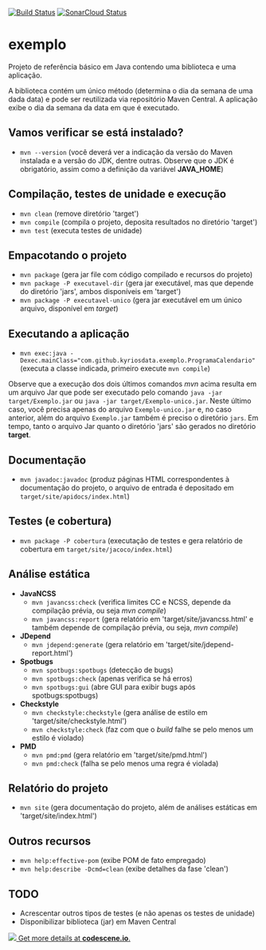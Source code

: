 [![Build Status](https://travis-ci.com/kyriosdata/exemplo.svg?branch=develop)](https://travis-ci.com/kyriosdata/exemplo)
[![SonarCloud Status](https://sonarcloud.io/api/project_badges/measure?project=com.github.kyriosdata%3Aexemplo%3Adevelop&metric=alert_status)](https://sonarcloud.io/dashboard?id=com.github.kyriosdata%3Aexemplo%3Adevelop)

# exemplo
Projeto de referência básico em Java contendo uma biblioteca e uma aplicação. 

A biblioteca contém um
único método (determina o dia da semana de uma dada data) e pode
ser reutilizada via repositório Maven Central. A aplicação exibe o dia da 
semana da data em que é executado. 

## Vamos verificar se está instalado?
- `mvn --version` (você deverá ver a indicação da versão do Maven instalada e
a versão do JDK, dentre outras. Observe que o JDK é obrigatório, assim como
a definição da variável **JAVA_HOME**)


## Compilação, testes de unidade e execução
- `mvn clean` (remove diretório 'target')
- `mvn compile` (compila o projeto, deposita resultados no diretório 'target')
- `mvn test` (executa testes de unidade)

## Empacotando o projeto
- `mvn package` (gera jar file com código compilado e recursos do projeto)
- `mvn package -P executavel-dir` (gera jar executável, mas que depende do 
diretório 'jars', ambos disponíveis em 'target')
- `mvn package -P executavel-unico` (gera jar executável em um único arquivo, 
disponível em _target_)

## Executando a aplicação
- `mvn exec:java -Dexec.mainClass="com.github.kyriosdata.exemplo.ProgramaCalendario"` 
(executa a classe indicada, primeiro execute `mvn compile`)

Observe que a execução dos dois últimos comandos _mvn_ acima resulta em um 
arquivo Jar
que pode ser executado pelo comando `java -jar target/Exemplo.jar` ou
`java -jar target/Exemplo-unico.jar`. Neste último caso, você precisa apenas 
do arquivo `Exemplo-unico.jar` e, no caso anterior, além do 
arquivo `Exemplo.jar` também é preciso o diretório `jars`. Em tempo, tanto 
o arquivo Jar quanto o diretório 'jars' são gerados
no diretório **target**.

## Documentação
- `mvn javadoc:javadoc` (produz páginas HTML correspondentes à documentação 
do projeto, o arquivo de entrada é depositado em 
`target/site/apidocs/index.html`)

## Testes (e cobertura)
- `mvn package -P cobertura` (executação de testes e gera relatório de 
cobertura em `target/site/jacoco/index.html`)

## Análise estática
- **JavaNCSS**
  - `mvn javancss:check` (verifica limites CC e NCSS, depende da compilação
prévia, ou seja _mvn compile_)
  - `mvn javancss:report` (gera relatório em 'target/site/javancss.html' e 
também depende de compilação prévia, ou seja, _mvn compile_)
- **JDepend**
  - `mvn jdepend:generate` (gera relatório em 'target/site/jdepend-report.html')
- **Spotbugs**
  - `mvn spotbugs:spotbugs` (detecção de bugs)
   - `mvn spotbugs:check` (apenas verifica se há erros)
  - `mvn spotbugs:gui` (abre GUI para exibir bugs após spotbugs:spotbugs)
- **Checkstyle**
  - `mvn checkstyle:checkstyle` (gera análise de estilo em 
 'target/site/checkstyle.html')
  - `mvn checkstyle:check` (faz com que o _build_ falhe se pelo menos
um estilo é violado)
- **PMD**
  - `mvn pmd:pmd` (gera relatório em 'target/site/pmd.html')
  - `mvn pmd:check` (falha se pelo menos uma regra é violada)

## Relatório do projeto
- `mvn site` (gera documentação do projeto, além de análises estáticas em
'target/site/index.html')

## Outros recursos
- `mvn help:effective-pom` (exibe POM de fato empregado)
- `mvn help:describe -Dcmd=clean` (exibe detalhes da fase 'clean')

## TODO
- Acrescentar outros tipos de testes (e não apenas os testes de unidade)
- Disponibilizar biblioteca (jar) em Maven Central

[![](https://codescene.io/projects/1157/status.svg) Get more details at **codescene.io**.](https://codescene.io/projects/1157/jobs/latest-successful/results)
